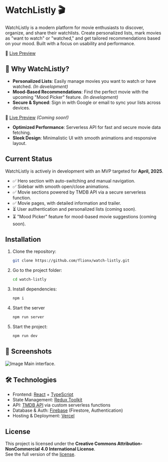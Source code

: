 # WatchListly 🎬

WatchListly is a modern platform for movie enthusiasts to discover, organize, and share their watchlists. Create personalized lists, mark movies as "want to watch" or "watched," and get tailored recommendations based on your mood. Built with a focus on usability and performance.


📍 [Live Preview](https://watch-listly.vercel.app/)

## 🚀 Why WatchListly?

- **Personalized Lists**: Easily manage movies you want to watch or have watched. *(In development)*  
- **Mood-Based Recommendations**: Find the perfect movie with the upcoming "Mood Picker" feature. *(In development)*  
- **Secure & Synced**: Sign in with Google or email to sync your lists across devices.

📍 [Live Preview](https://watch-listly.vercel.app/) *(Coming soon!)*

- **Optimized Performance**: Serverless API for fast and secure movie data fetching.  
- **Sleek Design**: Minimalistic UI with smooth animations and responsive layout.

## Current Status

WatchListly is actively in development with an MVP targeted for **April, 2025**.  
- ✅ Hero section with auto-switching and manual navigation.  
- ✅ Sidebar with smooth open/close animations.  
- ✅ Movie sections powered by TMDB API via a secure serverless function.
- ✅ Movie pages, with detailed information and trailer.   
- ⏳ User authentication and personalized lists (coming soon).  
- ⏳ "Mood Picker" feature for mood-based movie suggestions (coming soon).  

## Installation

1. Clone the repository:  
   ```bash
   git clone https://github.com/flionx/watch-listly.git
2. Go to the project folder:
   ```bash
   cd watch-listly
   ```
3. Install dependencies:
   ```bash
   npm i
   ```
4. Start the server
   ```bash
   npm run server
   ```
5. Start the project:
   ```bash
   npm run dev
   ```

## 📸 Screenshots
![Image](https://github.com/user-attachments/assets/9bb52bdc-76c7-497c-b032-bc0599311151)
Main interface.

## 🛠 Technologies

- Frontend: [React](https://react.dev/) + [TypeScript](https://www.typescriptlang.org/)
- State Management: [Redux Toolkit](https://redux-toolkit.js.org/)
- API: [TMDB API](https://developer.themoviedb.org/) via custom serverless functions
- Database & Auth: [Firebase](https://firebase.google.com/) (Firestore, Authentication)
- Hosting & Deployment: [Vercel](https://vercel.com/)


 ## License  

This project is licensed under the **Creative Commons Attribution-NonCommercial 4.0 International License**.   
See the full version of the [license](LICENSE).
